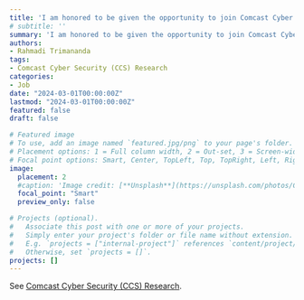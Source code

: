```yaml
---
title: 'I am honored to be given the opportunity to join Comcast Cyber Security (CCS) Research.'
# subtitle: ''
summary: 'I am honored to be given the opportunity to join Comcast Cyber Security (CCS) Research.'
authors:
- Rahmadi Trimananda
tags:
- Comcast Cyber Security (CCS) Research
categories:
- Job
date: "2024-03-01T00:00:00Z"
lastmod: "2024-03-01T00:00:00Z"
featured: false
draft: false

# Featured image
# To use, add an image named `featured.jpg/png` to your page's folder.
# Placement options: 1 = Full column width, 2 = Out-set, 3 = Screen-width
# Focal point options: Smart, Center, TopLeft, Top, TopRight, Left, Right, BottomLeft, Bottom, BottomRight
image:
  placement: 2
  #caption: 'Image credit: [**Unsplash**](https://unsplash.com/photos/CpkOjOcXdUY)'
  focal_point: "Smart"
  preview_only: false

# Projects (optional).
#   Associate this post with one or more of your projects.
#   Simply enter your project's folder or file name without extension.
#   E.g. `projects = ["internal-project"]` references `content/project/deep-learning/index.md`.
#   Otherwise, set `projects = []`.
projects: []
---
```


See [Comcast Cyber Security (CCS) Research](https://corporate.comcast.com/ccs-research).
